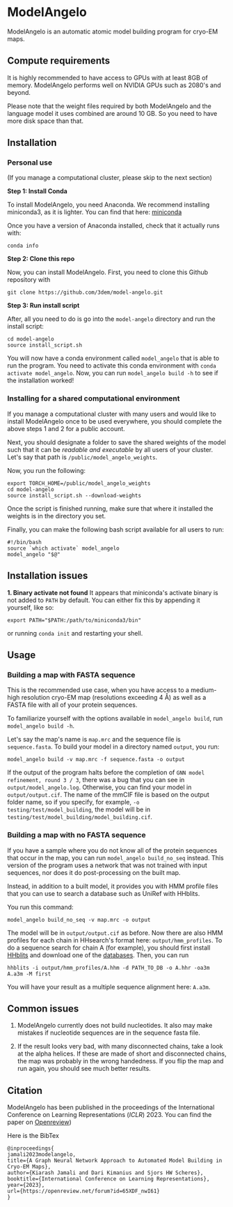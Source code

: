# ModelAngelo

ModelAngelo is an automatic atomic model building program for cryo-EM maps.

## Compute requirements
It is highly recommended to have access to GPUs with at least 8GB of memory. ModelAngelo performs well on NVIDIA GPUs such as 2080's and beyond.

Please note that the weight files required by both ModelAngelo and the language model it uses combined are around 10 GB. So you need to have more disk space than that.

## Installation
### Personal use

(If you manage a computational cluster, please skip to the next section)

**Step 1: Install Conda**

To install ModelAngelo, you need Anaconda. We recommend installing miniconda3, as it is lighter. You can find that here: [miniconda](https://docs.conda.io/en/latest/miniconda.html)

Once you have a version of Anaconda installed, check that it actually runs with:
```
conda info
```

**Step 2: Clone this repo**

Now, you can install ModelAngelo. First, you need to clone this Github repository with 
```
git clone https://github.com/3dem/model-angelo.git
```

**Step 3: Run install script**

After, all you need to do is go into the `model-angelo` directory and run the install script:
```
cd model-angelo
source install_script.sh
```
You will now have a conda environment called `model_angelo` that is able to run the program. 
You need to activate this conda environment with `conda activate model_angelo`. 
Now, you can run `model_angelo build -h` to see if the installation worked!

### Installing for a shared computational environment
If you manage a computational cluster with many users and would like to install ModelAngelo once to be used everywhere, 
you should complete the above steps 1 and 2 for a public account.

Next, you should designate a folder to save the shared weights of the model such that it can be *readable and executable*
by all users of your cluster. Let's say that path is `/public/model_angelo_weights`.

Now, you run the following:
```
export TORCH_HOME=/public/model_angelo_weights
cd model-angelo
source install_script.sh --download-weights
```
Once the script is finished running, make sure that where it installed the weights is in the directory you set.

Finally, you can make the following bash script available for all users to run:

```
#!/bin/bash
source `which activate` model_angelo
model_angelo "$@"
```

## Installation issues

**1. Binary activate not found**
It appears that miniconda's activate binary is not added to `PATH` by default. You can either fix this by appending it yourself, like so:
```
export PATH="$PATH:/path/to/miniconda3/bin"
```
or running `conda init` and restarting your shell.

## Usage
### Building a map with FASTA sequence
This is the recommended use case, when you have access to a medium-high resolution cryo-EM map (resolutions exceeding 4 Å) as well as a FASTA file with all of your protein sequences.

To familiarize yourself with the options available in `model_angelo build`, run `model_angelo build -h`.

Let's say the map's name is `map.mrc` and the sequence file is `sequence.fasta`. To build your model in a directory named `output`, you run:
```
model_angelo build -v map.mrc -f sequence.fasta -o output
```
If the output of the program halts before the completion of `GNN model refinement, round 3 / 3`, there was a bug that you can see in `output/model_angelo.log`. Otherwise, you can find your model in `output/output.cif`. The name of the mmCIF file is based on the output folder name, so if you specify, for example, `-o testing/test/model_building`, the model will be in `testing/test/model_building/model_building.cif`.

### Building a map with no FASTA sequence
If you have a sample where you do not know all of the protein sequences that occur in the map, you can run `model_angelo build_no_seq` instead.
This version of the program uses a network that was not trained with input sequences, nor does it do post-processing on the built map.

Instead, in addition to a built model, it provides you with HMM profile files that you can use to search a database such as UniRef with HHblits.

You run this command:
```
model_angelo build_no_seq -v map.mrc -o output
```
The model will be in `output/output.cif` as before. Now there are also HMM profiles for each chain in HHsearch's format here: `output/hmm_profiles`.
To do a sequence search for chain A (for example), you should first install [HHblits](https://github.com/soedinglab/hh-suite) and download one of the [databases](https://github.com/soedinglab/hh-suite#available-databases). Then, you can run
```
hhblits -i output/hmm_profiles/A.hhm -d PATH_TO_DB -o A.hhr -oa3m A.a3m -M first
```
You will have your result as a multiple sequence alignment here: `A.a3m`. 

## Common issues
1. ModelAngelo currently does not build nucleotides. It also may make mistakes if nucleotide sequences are in the sequence fasta file.

2. If the result looks very bad, with many disconnected chains, take a look at the alpha helices. If these are made of short and disconnected chains, the map was probably in the wrong handedness. If you flip the map and run again, you should see much better results.

## Citation

ModelAngelo has been published in the proceedings of the International Conference on Learning Representations (*ICLR*) 2023. You can find the paper on  [Openreview](https://openreview.net/forum?id=65XDF_nwI61))

Here is the BibTex
```
@inproceedings{
jamali2023modelangelo,
title={A Graph Neural Network Approach to Automated Model Building in Cryo-EM Maps},
author={Kiarash Jamali and Dari Kimanius and Sjors HW Scheres},
booktitle={International Conference on Learning Representations},
year={2023},
url={https://openreview.net/forum?id=65XDF_nwI61}
}
```
